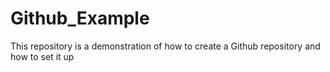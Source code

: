 # Github_Example
This repository is a demonstration of how to create a Github repository and how to set it up

